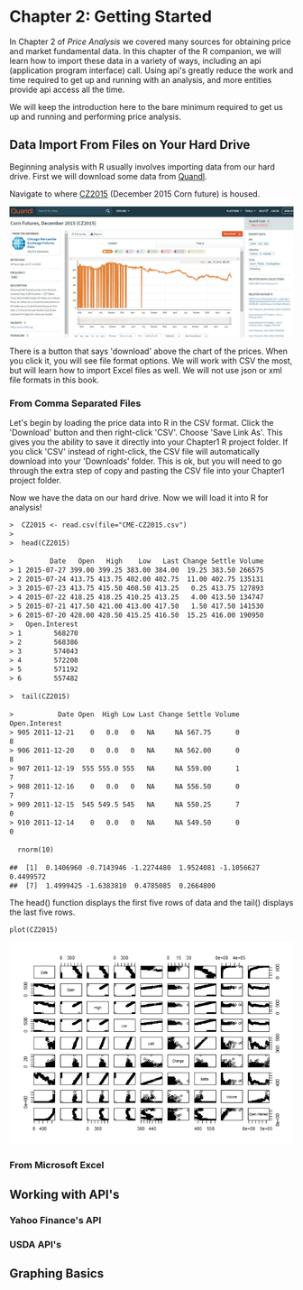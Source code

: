 Chapter 2: Getting Started
==========================

In Chapter 2 of *Price Analysis* we covered many sources for obtaining
price and market fundamental data. In this chapter of the R companion,
we will learn how to import these data in a variety of ways, including
an api (application program interface) call. Using api's greatly reduce
the work and time required to get up and running with an analysis, and
more entities provide api access all the time.

We will keep the introduction here to the bare minimum required to get
us up and running and performing price analysis.

Data Import From Files on Your Hard Drive
-----------------------------------------

Beginning analysis with R usually involves importing data from our hard
drive. First we will download some data from [Quandl](Quandl.com).

Navigate to where
[CZ2015](https://www.quandl.com/data/CME/CZ2015-Corn-Futures-December-2015-CZ2015)
(December 2015 Corn future) is housed.

![Screenshot of CZ2015 page on Quandl.com](images\quandlCZ2015.png)

There is a button that says 'download' above the chart of the prices.
When you click it, you will see file format options. We will work with
CSV the most, but will learn how to import Excel files as well. We will
not use json or xml file formats in this book.

### From Comma Separated Files

Let's begin by loading the price data into R in the CSV format. Click
the 'Download' button and then right-click 'CSV'. Choose 'Save Link As'.
This gives you the ability to save it directly into your Chapter1 R
project folder. If you click 'CSV' instead of right-click, the CSV file
will automatically download into your 'Downloads' folder. This is ok,
but you will need to go through the extra step of copy and pasting the
CSV file into your Chapter1 project folder.

Now we have the data on our hard drive. Now we will load it into R for
analysis!

    >  CZ2015 <- read.csv(file="CME-CZ2015.csv")
    > 
    >  head(CZ2015)

    >         Date   Open   High    Low   Last Change Settle Volume
    > 1 2015-07-27 399.00 399.25 383.00 384.00  19.25 383.50 266575
    > 2 2015-07-24 413.75 413.75 402.00 402.75  11.00 402.75 135131
    > 3 2015-07-23 413.75 415.50 408.50 413.25   0.25 413.75 127893
    > 4 2015-07-22 418.25 418.25 410.25 413.25   4.00 413.50 134747
    > 5 2015-07-21 417.50 421.00 413.00 417.50   1.50 417.50 141530
    > 6 2015-07-20 428.00 428.50 415.25 416.50  15.25 416.00 190950
    >   Open.Interest
    > 1        568270
    > 2        568386
    > 3        574043
    > 4        572208
    > 5        571192
    > 6        557482

    >  tail(CZ2015)

    >           Date Open  High Low Last Change Settle Volume Open.Interest
    > 905 2011-12-21    0   0.0   0   NA     NA 567.75      0             8
    > 906 2011-12-20    0   0.0   0   NA     NA 562.00      0             8
    > 907 2011-12-19  555 555.0 555   NA     NA 559.00      1             7
    > 908 2011-12-16    0   0.0   0   NA     NA 556.50      0             7
    > 909 2011-12-15  545 549.5 545   NA     NA 550.25      7             0
    > 910 2011-12-14    0   0.0   0   NA     NA 549.50      0             0

      rnorm(10)

    ##  [1]  0.1406960 -0.7143946 -1.2274480  1.9524081 -1.1056627  0.4499572
    ##  [7]  1.4999425 -1.6383810  0.4785085  0.2664800

The head() function displays the first five rows of data and the tail()
displays the last five rows.

    plot(CZ2015)

![](images/unnamed-chunk-2-1.png)

### From Microsoft Excel

Working with API's
------------------

### Yahoo Finance's API

### USDA API's

Graphing Basics
---------------
